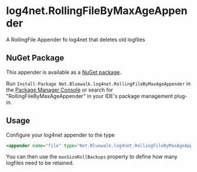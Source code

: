# log4net.RollingFileByMaxAgeAppender
A RollingFile Appender fo log4net that deletes old logfiles

## NuGet Package
This appender is available as a [NuGet package](https://www.nuget.org/packages/Net.Bluewalk.log4net.RollingFileByMaxAgeAppender/).

Run `Install-Package Net.Bluewalk.log4net.RollingFileByMaxAgeAppender` in the [Package Manager Console](http://docs.nuget.org/docs/start-here/using-the-package-manager-console) or search for "RollingFileByMaxAgeAppender" in your IDE's package management plug-in.

## Usage
Configure your log4net appender to the type
```xml
<appender name="file" type="Net.Bluewalk.log4net.RollingFileByMaxAgeAppender.RollingFileByMaxAgeAppender, Net.Bluewalk.log4net.RollingFileByMaxAgeAppender">
```

You can then use the `maxSizeRollBackups` property to define how many logfiles need to be retained.